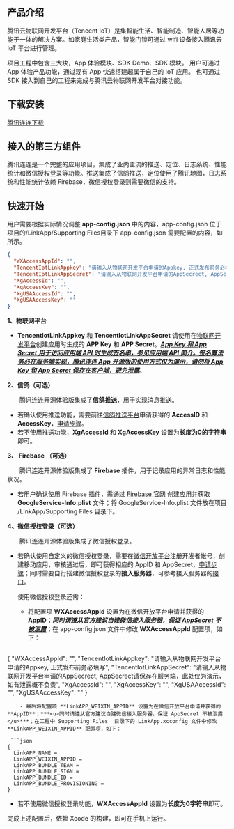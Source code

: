 ## 产品介绍

腾讯云物联网开发平台（Tencent IoT）是集智能生活、智能制造、智能人居等功能于一体的解决方案。如家庭生活类产品，智能门锁可通过 wifi 设备接入腾讯云 IoT 平台进行管理。

项目工程中包含三大块，App 体验模块、SDK Demo、SDK 模块。 用户可通过 App 体验产品功能，通过现有 App 快速搭建起属于自己的 IoT 应用。 也可通过 SDK 接入到自己的工程来完成与腾讯云物联网开发平台对接功能。


  

## 下载安装

[腾讯连连下载](https://github.com/tencentyun/iot-link-ios/wiki/下载安装)

  

## 接入的第三方组件

腾讯连连是一个完整的应用项目，集成了业内主流的推送、定位、日志系统、性能统计和微信授权登录等功能。推送集成了信鸽推送，定位使用了腾讯地图，日志系统和性能统计依赖 Firebase，微信授权登录则需要微信的支持。

  

## 快速开始

用户需要根据实际情况调整 **app-config.json** 中的内容，app-config.json 位于项目的/LinkApp/Supporting Files目录下 app-config.json 需要配置的内容，如所示。   
  
```json
{
  "WXAccessAppId": "",
  "TencentIotLinkAppkey": "请输入从物联网开发平台申请的Appkey, 正式发布前务必填写",
  "TencentIotLinkAppSecret": "请输入从物联网开发平台申请的AppSecrect, AppSecrect请保存在服务端，此处仅为演示，如有泄露概不负责",
  "XgAccessId": "",
  "XgAccessKey": "",
  "XgUSAAccessId": "",
  "XgUSAAccessKey": ""
}
```   

**1、物联网平台**
* **TencentIotLinkAppkey** 和 **TencentIotLinkAppSecret** 请使用在[物联网开发平台](https://cloud.tencent.com/product/iotexplorer)创建应用时生成的 **APP Key** 和 **APP Secret**。<u>***App Key 和 App Secret 用于访问应用端 API 时生成签名串，参见[应用端 API 简介](https://cloud.tencent.com/document/product/1081/40773)。签名算法务必在服务端实现，腾讯连连 App 开源版的使用方式仅为演示，请勿将 App Key 和 App Secret 保存在客户端，避免泄露***</u>。

**2、信鸽（可选）**

&emsp;&emsp;腾讯连连开源体验版集成了**信鸽推送**，用于实现消息推送。

* 若确认使用推送功能，需要前往[信鸽推送平台](https://cloud.tencent.com/product/tpns?fromSource=gwzcw.2454256.2454256.2454256&utm_medium=cpc&utm_id=gwzcw.2454256.2454256.2454256)申请获得的 **AccessID** 和 **AccessKey**，[申请步骤](https://cloud.tencent.com/product/tpns/getting-started)。
* 若不使用推送功能，**XgAccessId** 和 **XgAccessKey**  设置为**长度为0的字符串**即可。
  

**3、 Firebase （可选）**

&emsp;&emsp;腾讯连连开源体验版集成了 **Firebase** 插件，用于记录应用的异常日志和性能状况。
* 若用户确认使用 Firebase 插件，需通过 [Firebase 官网](https://firebase.google.cn/?hl=zh-cn) 创建应用并获取 **GoogleService-Info.plist** 文件；将 GoogleService-Info.plist 文件放在项目 /LinkApp/Supporting Files 目录下。

**4、微信授权登录（可选）**
  
&emsp;&emsp;腾讯连连开源体验版集成了微信授权登录。    

* 若确认使用自定义的微信授权登录，需要在[微信开放平台](https://open.weixin.qq.com/)注册开发者帐号，创建移动应用，审核通过后，即可获得相应的 AppID 和 AppSecret，[申请步骤](https://developers.weixin.qq.com/doc/oplatform/Mobile_App/WeChat_Login/Development_Guide.html)；同时需要自行搭建微信授权登录的**接入服务器**，可参考接入服务器的[接口](https://cloud.tencent.com/document/product/1081/40781)。

   使用微信授权登录还需：
    - 将配置项 **WXAccessAppId** 设置为在微信开放平台申请并获得的 **AppID**；***<u>同时请遵从官方建议自建微信接入服务器，保证 AppSecret 不被泄露</u>***；在 app-config.json 文件中修改 **WXAccessAppId**  配置项，如下：   
   
  ```json
{
  "WXAccessAppId": "",
  "TencentIotLinkAppkey": "请输入从物联网开发平台申请的Appkey, 正式发布前务必填写",
  "TencentIotLinkAppSecret": "请输入从物联网开发平台申请的AppSecrect, AppSecrect请保存在服务端，此处仅为演示，如有泄露概不负责",
  "XgAccessId": "",
  "XgAccessKey": "",
  "XgUSAAccessId": "",
  "XgUSAAccessKey": ""
}
```
    - 最后将配置项 **LinkAPP_WEIXIN_APPID** 设置为在微信开放平台申请并获得的 **AppID**；***<u>同时请遵从官方建议自建微信接入服务器，保证 AppSecret 不被泄露</u>***；在工程中 Supporting Files  目录下的 LinkApp.xcconfig 文件中修改 **LinkAPP_WEIXIN_APPID** 配置项，如下：

 ```json
{
  LinkAPP_NAME = 
  LinkAPP_WEIXIN_APPID = 
  LinkAPP_BUNDLE_TEAM =
  LinkAPP_BUNDLE_SIGN = 
  LinkAPP_BUNDLE_ID = 
  LinkAPP_BUNDLE_PROVISIONING = 
}
```

* 若不使用微信授权登录功能，**WXAccessAppId** 设置为**长度为0字符串**即可。​    

完成上述配置后，依赖 Xcode 的构建，即可在手机上运行。
